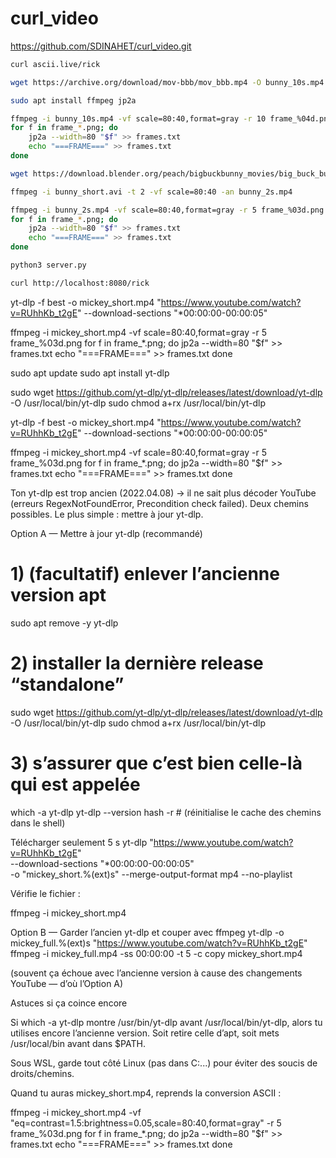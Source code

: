 # curl_video
https://github.com/SDINAHET/curl_video.git
```bash
curl ascii.live/rick
```

```bash
wget https://archive.org/download/mov-bbb/mov_bbb.mp4 -O bunny_10s.mp4
```

```bash
sudo apt install ffmpeg jp2a
```

```bash
ffmpeg -i bunny_10s.mp4 -vf scale=80:40,format=gray -r 10 frame_%04d.png
for f in frame_*.png; do
    jp2a --width=80 "$f" >> frames.txt
    echo "===FRAME===" >> frames.txt
done
```

```bash
wget https://download.blender.org/peach/bigbuckbunny_movies/big_buck_bunny_480p_surround-fix.avi -O bunny_short.avi

ffmpeg -i bunny_short.avi -t 2 -vf scale=80:40 -an bunny_2s.mp4

ffmpeg -i bunny_2s.mp4 -vf scale=80:40,format=gray -r 5 frame_%03d.png
for f in frame_*.png; do
    jp2a --width=80 "$f" >> frames.txt
    echo "===FRAME===" >> frames.txt
done
```

```bash
python3 server.py
```

```bash
curl http://localhost:8080/rick
```
yt-dlp -f best -o mickey_short.mp4 "https://www.youtube.com/watch?v=RUhhKb_t2gE" --download-sections "*00:00:00-00:00:05"

ffmpeg -i mickey_short.mp4 -vf scale=80:40,format=gray -r 5 frame_%03d.png
for f in frame_*.png; do
  jp2a --width=80 "$f" >> frames.txt
  echo "===FRAME===" >> frames.txt
done

sudo apt update
sudo apt install yt-dlp

sudo wget https://github.com/yt-dlp/yt-dlp/releases/latest/download/yt-dlp -O /usr/local/bin/yt-dlp
sudo chmod a+rx /usr/local/bin/yt-dlp


yt-dlp -f best -o mickey_short.mp4 "https://www.youtube.com/watch?v=RUhhKb_t2gE" --download-sections "*00:00:00-00:00:05"


ffmpeg -i mickey_short.mp4 -vf scale=80:40,format=gray -r 5 frame_%03d.png
for f in frame_*.png; do
  jp2a --width=80 "$f" >> frames.txt
  echo "===FRAME===" >> frames.txt
done



Ton yt-dlp est trop ancien (2022.04.08) → il ne sait plus décoder YouTube (erreurs RegexNotFoundError, Precondition check failed).
Deux chemins possibles. Le plus simple : mettre à jour yt-dlp.

Option A — Mettre à jour yt-dlp (recommandé)
# 1) (facultatif) enlever l’ancienne version apt
sudo apt remove -y yt-dlp

# 2) installer la dernière release “standalone”
sudo wget https://github.com/yt-dlp/yt-dlp/releases/latest/download/yt-dlp -O /usr/local/bin/yt-dlp
sudo chmod a+rx /usr/local/bin/yt-dlp

# 3) s’assurer que c’est bien celle-là qui est appelée
which -a yt-dlp
yt-dlp --version
hash -r   # (réinitialise le cache des chemins dans le shell)

Télécharger seulement 5 s
yt-dlp "https://www.youtube.com/watch?v=RUhhKb_t2gE" \
  --download-sections "*00:00:00-00:00:05" \
  -o "mickey_short.%(ext)s" --merge-output-format mp4 --no-playlist


Vérifie le fichier :

ffmpeg -i mickey_short.mp4

Option B — Garder l’ancien yt-dlp et couper avec ffmpeg
yt-dlp -o mickey_full.%(ext)s "https://www.youtube.com/watch?v=RUhhKb_t2gE"
ffmpeg -i mickey_full.mp4 -ss 00:00:00 -t 5 -c copy mickey_short.mp4


(souvent ça échoue avec l’ancienne version à cause des changements YouTube — d’où l’Option A)

Astuces si ça coince encore

Si which -a yt-dlp montre /usr/bin/yt-dlp avant /usr/local/bin/yt-dlp, alors tu utilises encore l’ancienne version. Soit retire celle d’apt, soit mets /usr/local/bin avant dans $PATH.

Sous WSL, garde tout côté Linux (pas dans C:\...) pour éviter des soucis de droits/chemins.

Quand tu auras mickey_short.mp4, reprends la conversion ASCII :

ffmpeg -i mickey_short.mp4 -vf "eq=contrast=1.5:brightness=0.05,scale=80:40,format=gray" -r 5 frame_%03d.png
for f in frame_*.png; do
  jp2a --width=80 "$f" >> frames.txt
  echo "===FRAME===" >> frames.txt
done
